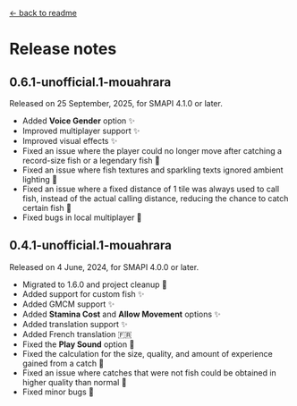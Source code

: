 ﻿[← back to readme](../README.md)

# Release notes

## 0.6.1-unofficial.1-mouahrara
Released on 25 September, 2025, for SMAPI 4.1.0 or later.
* Added **Voice Gender** option ✨
* Improved multiplayer support ✨
* Improved visual effects ✨
* Fixed an issue where the player could no longer move after catching a record-size fish or a legendary fish 🔧
* Fixed an issue where fish textures and sparkling texts ignored ambient lighting 🔧
* Fixed an issue where a fixed distance of 1 tile was always used to call fish, instead of the actual calling distance, reducing the chance to catch certain fish 🔧
* Fixed bugs in local multiplayer 🔧

## 0.4.1-unofficial.1-mouahrara
Released on 4 June, 2024, for SMAPI 4.0.0 or later.
* Migrated to 1.6.0 and project cleanup 🚀
* Added support for custom fish ✨
* Added GMCM support ✨
* Added **Stamina Cost** and **Allow Movement** options ✨
* Added translation support ✨
* Added French translation 🇫🇷
* Fixed the **Play Sound** option 🔧
* Fixed the calculation for the size, quality, and amount of experience gained from a catch 🔧
* Fixed an issue where catches that were not fish could be obtained in higher quality than normal 🔧
* Fixed minor bugs 🔧

